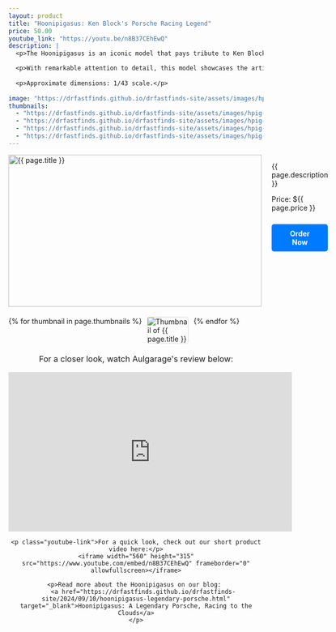 ```yaml
---
layout: product
title: "Hoonipigasus: Ken Block's Porsche Racing Legend"
price: 50.00
youtube_link: "https://youtu.be/n8B37CEhEwQ"
description: |
  <p>The Hoonipigasus is an iconic model that pays tribute to Ken Block's incredible legacy in motorsports. Known for its stunning design and powerful performance, this model captures the essence of the legendary Porsche Hoonipigasus. A perfect addition for any car enthusiast or model collector.</p>

  <p>With remarkable attention to detail, this model showcases the artistic livery inspired by the historic 1971 Porsche 917/20 “Pink Pig.” Experience the spirit of racing with this high-quality representation of the Hoonipigasus.</p>
  
  <p>Approximate dimensions: 1/43 scale.</p>
  
image: "https://drfastfinds.github.io/drfastfinds-site/assets/images/hpig-4.jpg"
thumbnails:
  - "https://drfastfinds.github.io/drfastfinds-site/assets/images/hpig-1.jpg"
  - "https://drfastfinds.github.io/drfastfinds-site/assets/images/hpig-2.jpg"
  - "https://drfastfinds.github.io/drfastfinds-site/assets/images/hpig-3.jpg"
  - "https://drfastfinds.github.io/drfastfinds-site/assets/images/hpig-4.jpg"
---
```


<div class="product-detail">
    <div class="product-image-box">
        <img class="main-image" src="{{ page.image }}" alt="{{ page.title }}">
    </div>
    <div class="product-text">
        <p>{{ page.description }}</p>
        <p>Price: ${{ page.price }}</p>
        <a href="{{ site.baseurl }}/order" class="buy-now">Order Now</a>
    </div>
</div>

<div class="thumbnail-carousel">
    {% for thumbnail in page.thumbnails %}
    <img class="thumbnail" src="{{ thumbnail }}" alt="Thumbnail of {{ page.title }}">
    {% endfor %}
</div>

<div style="text-align: center;">
    <p class="youtube-link">For a closer look, watch Aulgarage's review below:</p>
    <iframe width="560" height="315" src="https://www.youtube.com/embed/y_HPB8HF540" frameborder="0" allowfullscreen></iframe>

    <p class="youtube-link">For a quick look, check out our short product video here:</p>
    <iframe width="560" height="315" src="https://www.youtube.com/embed/n8B37CEhEwQ" frameborder="0" allowfullscreen></iframe>

    <p>Read more about the Hoonipigasus on our blog: 
        <a href="https://drfastfinds.github.io/drfastfinds-site/2024/09/10/hoonipigasus-legendary-porsche.html" target="_blank">Hoonipigasus: A Legendary Porsche, Racing to the Clouds</a>
    </p>
</div>

<style>
.product-detail {
    display: flex;
    align-items: flex-start;
    gap: 20px;
    margin-bottom: 20px;
}

.product-image-box {
    flex-shrink: 0;
    width: 500px; 
    height: 300px; 
    overflow: hidden; 
}

.main-image {
    width: 100%; 
    height: 100%; 
    object-fit: contain; 
    display: block;
}

.product-text {
    max-width: 400px;
    flex-grow: 1;
}

.thumbnail-carousel {
    margin-top: 20px;
    display: flex;
    flex-wrap: wrap; 
    gap: 10px;
    justify-content: flex-start;
}

.thumbnail {
    max-width: 80px;
    cursor: pointer;
    border: 1px solid #ddd;
    border-radius: 4px;
}

.youtube-link {
    text-align: center;
    margin-top: 20px;
    font-size: 16px;
}

.buy-now {
    display: inline-block;
    padding: 10px 20px;
    margin-top: 10px;
    background-color: #007bff;
    color: #fff;
    text-decoration: none;
    border-radius: 5px;
    font-weight: bold;
    text-align: center;
}

.buy-now:hover {
    background-color: #0056b3;
}
</style>

<script>
document.addEventListener('DOMContentLoaded', function() {
    const mainImage = document.querySelector('.main-image');
    const thumbnails = document.querySelectorAll('.thumbnail');

    thumbnails.forEach(thumbnail => {
        thumbnail.addEventListener('click', function() {
            mainImage.src = this.src;
        });
    });
});
</script>
